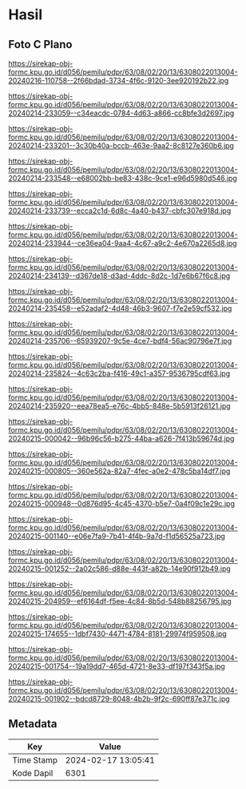 # Hasil

## Foto C Plano

https://sirekap-obj-formc.kpu.go.id/d056/pemilu/pdpr/63/08/02/20/13/6308022013004-20240216-110758--2f66bdad-3734-4f6c-9120-3ee920192b22.jpg

https://sirekap-obj-formc.kpu.go.id/d056/pemilu/pdpr/63/08/02/20/13/6308022013004-20240214-233059--c34eacdc-0784-4d63-a866-cc8bfe3d2697.jpg

https://sirekap-obj-formc.kpu.go.id/d056/pemilu/pdpr/63/08/02/20/13/6308022013004-20240214-233201--3c30b40a-bccb-463e-9aa2-8c8127e360b6.jpg

https://sirekap-obj-formc.kpu.go.id/d056/pemilu/pdpr/63/08/02/20/13/6308022013004-20240214-233548--e68002bb-be83-438c-9ce1-e96d5980d546.jpg

https://sirekap-obj-formc.kpu.go.id/d056/pemilu/pdpr/63/08/02/20/13/6308022013004-20240214-233739--ecca2c1d-6d8c-4a40-b437-cbfc307e918d.jpg

https://sirekap-obj-formc.kpu.go.id/d056/pemilu/pdpr/63/08/02/20/13/6308022013004-20240214-233944--ce36ea04-9aa4-4c67-a9c2-4e670a2265d8.jpg

https://sirekap-obj-formc.kpu.go.id/d056/pemilu/pdpr/63/08/02/20/13/6308022013004-20240214-234139--d367de18-d3ad-4ddc-8d2c-1d7e6b67f6c8.jpg

https://sirekap-obj-formc.kpu.go.id/d056/pemilu/pdpr/63/08/02/20/13/6308022013004-20240214-235458--e52adaf2-4d48-46b3-9607-f7e2e59cf532.jpg

https://sirekap-obj-formc.kpu.go.id/d056/pemilu/pdpr/63/08/02/20/13/6308022013004-20240214-235706--65939207-9c5e-4ce7-bdf4-56ac90796e7f.jpg

https://sirekap-obj-formc.kpu.go.id/d056/pemilu/pdpr/63/08/02/20/13/6308022013004-20240214-235824--4c63c2ba-f416-49c1-a357-9536795cdf63.jpg

https://sirekap-obj-formc.kpu.go.id/d056/pemilu/pdpr/63/08/02/20/13/6308022013004-20240214-235920--eea78ea5-e76c-4bb5-848e-5b5913f26121.jpg

https://sirekap-obj-formc.kpu.go.id/d056/pemilu/pdpr/63/08/02/20/13/6308022013004-20240215-000042--96b96c56-b275-44ba-a626-7f413b59674d.jpg

https://sirekap-obj-formc.kpu.go.id/d056/pemilu/pdpr/63/08/02/20/13/6308022013004-20240215-000805--360e562a-82a7-4fec-a0e2-478c5ba14df7.jpg

https://sirekap-obj-formc.kpu.go.id/d056/pemilu/pdpr/63/08/02/20/13/6308022013004-20240215-000948--0d876d95-4c45-4370-b5e7-0a4f09c1e29c.jpg

https://sirekap-obj-formc.kpu.go.id/d056/pemilu/pdpr/63/08/02/20/13/6308022013004-20240215-001140--e06e7fa9-7b41-4f4b-9a7d-f1d56525a723.jpg

https://sirekap-obj-formc.kpu.go.id/d056/pemilu/pdpr/63/08/02/20/13/6308022013004-20240215-001252--2a02c586-d88e-443f-a82b-14e90f912b49.jpg

https://sirekap-obj-formc.kpu.go.id/d056/pemilu/pdpr/63/08/02/20/13/6308022013004-20240215-204959--ef6164df-f5ee-4c84-8b5d-548b88256795.jpg

https://sirekap-obj-formc.kpu.go.id/d056/pemilu/pdpr/63/08/02/20/13/6308022013004-20240215-174655--1dbf7430-4471-4784-8181-29974f959508.jpg

https://sirekap-obj-formc.kpu.go.id/d056/pemilu/pdpr/63/08/02/20/13/6308022013004-20240215-001754--19a19dd7-465d-4721-8e33-df197f343f5a.jpg

https://sirekap-obj-formc.kpu.go.id/d056/pemilu/pdpr/63/08/02/20/13/6308022013004-20240215-001902--bdcd8729-8048-4b2b-9f2c-690ff87e371c.jpg


## Metadata

| Key        | Value               |
| ---------- | ------------------- |
| Time Stamp | 2024-02-17 13:05:41 |
| Kode Dapil | 6301                |



